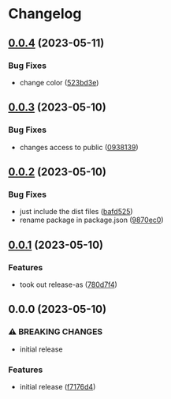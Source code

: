 # Changelog

## [0.0.4](https://github.com/niquerio/npm-release-demo/compare/v0.0.3...v0.0.4) (2023-05-11)


### Bug Fixes

* change color ([523bd3e](https://github.com/niquerio/npm-release-demo/commit/523bd3e5966c9dde651aeb4ea82d1d72c8831a25))

## [0.0.3](https://github.com/niquerio/npm-release-demo/compare/v0.0.2...v0.0.3) (2023-05-10)


### Bug Fixes

* changes access to public ([0938139](https://github.com/niquerio/npm-release-demo/commit/0938139fb8bae38d56e4fc9799c8bfe15a9f5529))

## [0.0.2](https://github.com/niquerio/npm-release-demo/compare/v0.0.1...v0.0.2) (2023-05-10)


### Bug Fixes

* just include the dist files ([bafd525](https://github.com/niquerio/npm-release-demo/commit/bafd525f1cc659bf5ef86d6c4d270042c2aad842))
* rename package in package.json ([9870ec0](https://github.com/niquerio/npm-release-demo/commit/9870ec0a5e2b5d71065282e072e83ded7ce6cf4d))

## [0.0.1](https://github.com/niquerio/npm-release-demo/compare/v0.0.0...v0.0.1) (2023-05-10)


### Features

* took out release-as ([780d7f4](https://github.com/niquerio/npm-release-demo/commit/780d7f4bd3bd03148d36c823a838cd96b07a0453))

## 0.0.0 (2023-05-10)


### ⚠ BREAKING CHANGES

* initial release

### Features

* initial release ([f7176d4](https://github.com/niquerio/npm-release-demo/commit/f7176d42a6ce0d01ecac731552c986ec4b63a126))
